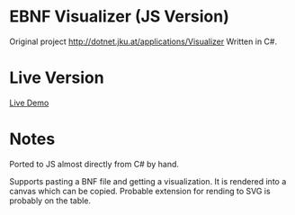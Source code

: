 # EBNF Visualizer (JS Version)

Original project http://dotnet.jku.at/applications/Visualizer
Written in C#.

# Live Version

[Live Demo](https://d3x0r.github.io/EBNF-Visualizer)

# Notes

Ported to JS almost directly from C# by hand.

Supports pasting a BNF file and getting a visualization. It is rendered into a canvas which can be copied.  Probable extension for rending to SVG is probably on the table.
